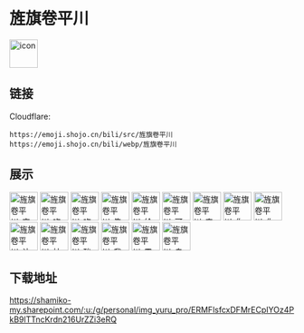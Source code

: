 # 旌旗卷平川
<img src="https://emoji.shojo.cn/bili/src/旌旗卷平川/icon.png" width="50" height="50" alt="icon">

## 链接
Cloudflare:
```
https://emoji.shojo.cn/bili/src/旌旗卷平川
https://emoji.shojo.cn/bili/webp/旌旗卷平川
```
## 展示
<img src="https://emoji.shojo.cn/bili/src/旌旗卷平川/旌旗卷平川-哀怨.png" width="50" height="50" alt="旌旗卷平川-哀怨">
<img src="https://emoji.shojo.cn/bili/src/旌旗卷平川/旌旗卷平川-吃咸鱼.png" width="50" height="50" alt="旌旗卷平川-吃咸鱼">
<img src="https://emoji.shojo.cn/bili/src/旌旗卷平川/旌旗卷平川-吃瓜.png" width="50" height="50" alt="旌旗卷平川-吃瓜">
<img src="https://emoji.shojo.cn/bili/src/旌旗卷平川/旌旗卷平川-告辞.png" width="50" height="50" alt="旌旗卷平川-告辞">
<img src="https://emoji.shojo.cn/bili/src/旌旗卷平川/旌旗卷平川-给我整一个.png" width="50" height="50" alt="旌旗卷平川-给我整一个">
<img src="https://emoji.shojo.cn/bili/src/旌旗卷平川/旌旗卷平川-可恶.png" width="50" height="50" alt="旌旗卷平川-可恶">
<img src="https://emoji.shojo.cn/bili/src/旌旗卷平川/旌旗卷平川-来呀来呀.png" width="50" height="50" alt="旌旗卷平川-来呀来呀">
<img src="https://emoji.shojo.cn/bili/src/旌旗卷平川/旌旗卷平川-你醒啦.png" width="50" height="50" alt="旌旗卷平川-你醒啦">
<img src="https://emoji.shojo.cn/bili/src/旌旗卷平川/旌旗卷平川-你真棒.png" width="50" height="50" alt="旌旗卷平川-你真棒">
<img src="https://emoji.shojo.cn/bili/src/旌旗卷平川/旌旗卷平川-让我看看.png" width="50" height="50" alt="旌旗卷平川-让我看看">
<img src="https://emoji.shojo.cn/bili/src/旌旗卷平川/旌旗卷平川-社会.png" width="50" height="50" alt="旌旗卷平川-社会">
<img src="https://emoji.shojo.cn/bili/src/旌旗卷平川/旌旗卷平川-酸了.png" width="50" height="50" alt="旌旗卷平川-酸了">
<img src="https://emoji.shojo.cn/bili/src/旌旗卷平川/旌旗卷平川-我很好.png" width="50" height="50" alt="旌旗卷平川-我很好">
<img src="https://emoji.shojo.cn/bili/src/旌旗卷平川/旌旗卷平川-震惊.png" width="50" height="50" alt="旌旗卷平川-震惊">
<img src="https://emoji.shojo.cn/bili/src/旌旗卷平川/旌旗卷平川-自闭.png" width="50" height="50" alt="旌旗卷平川-自闭">

## 下载地址

https://shamiko-my.sharepoint.com/:u:/g/personal/img_yuru_pro/ERMFlsfcxDFMrECpIYOz4PkB9lTTncKrdn216UrZZi3eRQ